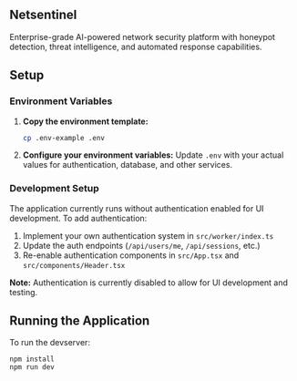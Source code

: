 ## Netsentinel

Enterprise-grade AI-powered network security platform with honeypot detection, threat intelligence, and automated response capabilities.

## Setup

### Environment Variables

1. **Copy the environment template:**
   ```bash
   cp .env-example .env
   ```

2. **Configure your environment variables:**
   Update `.env` with your actual values for authentication, database, and other services.

### Development Setup

The application currently runs without authentication enabled for UI development. To add authentication:

1. Implement your own authentication system in `src/worker/index.ts`
2. Update the auth endpoints (`/api/users/me`, `/api/sessions`, etc.)
3. Re-enable authentication components in `src/App.tsx` and `src/components/Header.tsx`

**Note:** Authentication is currently disabled to allow for UI development and testing.

## Running the Application

To run the devserver:
```
npm install
npm run dev
```
